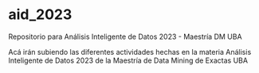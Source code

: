 # aid_2023
Repositorio para Análisis Inteligente de Datos 2023  - Maestría DM UBA

Acá irán subiendo las diferentes actividades hechas en la materia Análisis Inteligente de Datos 2023  de la Maestría de Data Mining de Exactas UBA
